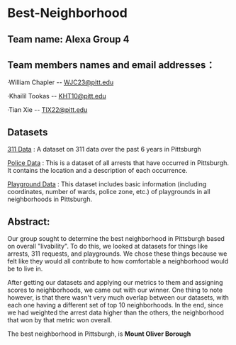 # Best-Neighborhood
## Team name: Alexa Group 4
## Team members names and email addresses：
·William Chapler -- WJC23@pitt.edu

·Khailil Tookas -- KHT10@pitt.edu

·Tian Xie -- TIX22@pitt.edu

## Datasets
[311 Data](https://data.wprdc.org/datastore/dump/76fda9d0-69be-4dd5-8108-0de7907fc5a4) : A dataset on 311 data over the past 6 years in Pittsburgh

[Police Data](https://data.wprdc.org/datastore/dump/e03a89dd-134a-4ee8-a2bd-62c40aeebc6f) : This is a dataset of all arrests that have occurred in Pittsburgh. It contains the location and a description of each occurrence.

[Playground Data](https://data.wprdc.org/datastore/dump/e39ef76e-0a11-47c8-a86f-a37f55db7a2b) : This dataset includes basic information (including coordinates, number of wards, police zone, etc.) of playgrounds in all neighborhoods in Pittsburgh.

## Abstract:

Our group sought to determine the best neighborhood in Pittsburgh based on overall "livability". To do this, we looked at datasets for things like arrests, 311 requests, and playgrounds. We chose these things because we felt like they would all contribute to how comfortable a neighborhood would be to live in.

After getting our datasets and applying our metrics to them and assigning scores to neighborhoods, we came out with our winner. One thing to note however, is that there wasn't very much overlap between our datasets, with each one having a different set of top 10 neighborhoods. In the end, since we had weighted the arrest data higher than the others, the neighborhood that won by that metric won overall.

The best neighborhood in Pittsburgh, is **Mount Oliver Borough**


